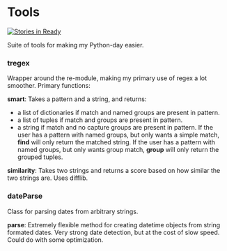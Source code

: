 # Tools
[![Stories in Ready](https://badge.waffle.io/tobiasli/Tools.svg?label=ready&title=Ready)](http://waffle.io/tobiasli/Tools)

Suite of tools for making my Python-day easier.

### tregex
Wrapper around the re-module, making my primary use of regex a lot smoother. Primary functions:

<b>smart</b>: Takes a pattern and a string, and returns:
- a list of dictionaries if match and named groups are present in pattern.
- a list of tuples if match and groups are present in pattern.
- a string if match and no capture groups are present in pattern.
If the user has a pattern with named groups, but only wants a simple match, <b>find</b> will only return the matched string. If the user has a pattern with named groups, but only wants group match, <b>group</b> will only return the grouped tuples.

<b>similarity</b>: Takes two strings and returns a score based on how similar the two strings are. Uses difflib.

### dateParse
Class for parsing dates from arbitrary strings.

<b>parse</b>: Extremely flexible method for creating datetime objects from string formated dates. Very strong date detection, but at the cost of slow speed. Could do with some optimization.
